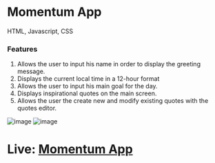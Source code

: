 # Momentum App
HTML, Javascript, CSS

### Features
1. Allows the user to input his name in order to display the greeting message.
2. Displays the current local time in a 12-hour format
3. Allows the user to input his main goal for the day.
4. Displays inspirational quotes on the main screen.
5. Allows the user the create new and modify existing quotes with the quotes editor.

![image](https://user-images.githubusercontent.com/132346222/235634540-639aea26-2e43-44c8-8555-3330ffcb9032.png)
![image](https://user-images.githubusercontent.com/132346222/235634683-575b42a8-2970-43b7-b141-cc591ff01c1e.png)

# Live: [Momentum App](https://brandmoredev.github.io/momentum-app/)
